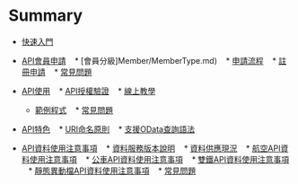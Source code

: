 # Summary

* [快速入門](README.md)

* [API會員申請](Member/AccountApply.md)
    * [會員分級]Member/MemberType.md)
    * [申請流程](Member/RegisterSOP.md)
    * [註冊申請](Member/GoRegister.md)
    * [常見問題](Member/MemberFAQ.md)   
    
* [API使用](API/API.md)
    * [API授權驗證](API/HMac.md)
    * [線上教學](API/Demo.md)
    * [範例程式](API/Code.md)
    * [常見問題](API/FAQ.md)
    
* [API特色](API+/Feature.md)
    * [URI命名原則](API+/URI.md)
    * [支援OData查詢語法](API+/OData.md)
    
* [API資料使用注意事項](APIData/Announcement.md)
    * [資料服務版本說明](APIData/Version.md)
    * [資料供應現況](APIData/SupplyStatus.md)
    * [航空API資料使用注意事項](APIData/Aviation.md)
    * [公車API資料使用注意事項](APIData/Bus.md)
    * [雙鐵API資料使用注意事項](APIData/Rail.md)
    * [靜態異動檔API資料使用注意事項](APIData/Variation.md)
    * [常見問題](APIData/FAQ.md)    
